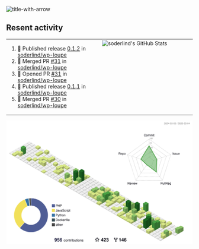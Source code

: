 
![title-with-arrow](https://github.com/soderlind/soderlind/assets/1649452/0f685042-97c3-46ba-b290-804d07f05370)



## Resent activity

<table width="100%" border="0"><tr><td width="49%">

<!--START_SECTION:activity-->
1. 🚀 Published release [0.1.2](https://github.com/soderlind/wp-loupe/releases/tag/0.1.2) in [soderlind/wp-loupe](https://github.com/soderlind/wp-loupe)
2. 🎉 Merged PR [#31](https://github.com/soderlind/wp-loupe/pull/31) in [soderlind/wp-loupe](https://github.com/soderlind/wp-loupe)
3. 💪 Opened PR [#31](https://github.com/soderlind/wp-loupe/pull/31) in [soderlind/wp-loupe](https://github.com/soderlind/wp-loupe)
4. 🚀 Published release [0.1.1](https://github.com/soderlind/wp-loupe/releases/tag/0.1.1) in [soderlind/wp-loupe](https://github.com/soderlind/wp-loupe)
5. 🎉 Merged PR [#30](https://github.com/soderlind/wp-loupe/pull/30) in [soderlind/wp-loupe](https://github.com/soderlind/wp-loupe)
<!--END_SECTION:activity-->
  </td>
<td width="49%" valign="top">
     <img  alt="soderlind's GitHub Stats" src="https://awesome-github-stats.azurewebsites.net/user-stats/soderlind?cardType=octocat&theme=github&preferLogin=false&Title=FFFFFF&Border=FFFFFF" />
</td></tr></table>


![](./profile-3d-contrib/profile-green-animate.svg)


